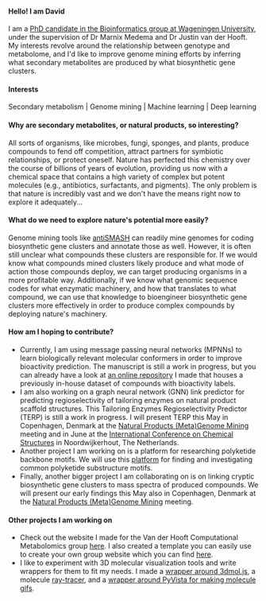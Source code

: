 #### Hello! I am David
I am a [PhD candidate in the Bioinformatics group at Wageningen University](https://www.wur.nl/en/Persons/David-D-David-Meijer-MSc.htm), under the supervision of Dr Marnix Medema and Dr Justin van der Hooft. My interests revolve around the relationship between genotype and metabolome, and I'd like to improve genome mining efforts by inferring what secondary metabolites are produced by what biosynthetic gene clusters.

#### Interests
Secondary metabolism | Genome mining | Machine learning | Deep learning

#### Why are secondary metabolites, or natural products, so interesting? 
All sorts of organisms, like microbes, fungi, sponges, and plants, produce compounds to fend off competition, attract partners for symbiotic relationships, or protect oneself. Nature has perfected this chemistry over the course of billions of years of evolution, providing us now with a chemical space that contains a high variety of complex but potent molecules (e.g., antibiotics, surfactants, and pigments). The only problem is that nature is incredibly vast and we don't have the means right now to explore it adequately... 

#### What do we need to explore nature's potential more easily?
Genome mining tools like [antiSMASH](https://antismash.secondarymetabolites.org/) can readily mine genomes for coding biosynthetic gene clusters and annotate those as well. However, it is often still unclear what compounds these clusters are responsible for. If we would know what compounds mined clusters likely produce and what mode of action those compounds deploy, we can target producing organisms in a more profitable way. Additionally, if we know what genomic sequence codes for what enzymatic machinery, and how that translates to what compound, we can use that knowledge to bioengineer biosynthetic gene clusters more effectively in order to produce complex compounds by deploying nature's machinery.    

#### How am I hoping to contribute?
* Currently, I am using message passing neural networks (MPNNs) to learn biologically relevant molecular conformers in order to improve bioactivity prediction. The manuscript is still a work in progress, but you can already have a look at [an online repository](https://donphan-database.github.io/#/Molecule) I made that houses a previously in-house dataset of compounds with bioactivity labels.
* I am also working on a graph neural network (GNN) link predictor for predicting regioselectivity of tailoring enzymes on natural product scaffold structures. This Tailoring Enzymes Regioselectivity Predictor (TERP) is still a work in progress. I will present TERP this May in Copenhagen, Denmark at the [Natural Products (Meta)Genome Mining](https://cph-bioscience.com/en/events/natural-products-genome-mining) meeting and in June at the [International Conference on Chemical Structures](https://iccs-nl.org/) in Noordwijkerhout, The Netherlands. 
* Another project I am working on is a platform for researching polyketide backbone motifs. We will use this [platform](https://github.com/davidmeijer/monomer_aligner) for finding and investigating common polyketide substructure motifs.
* Finally, another bigger project I am collaborating on is on linking cryptic biosynthetic gene clusters to mass spectra of produced compounds. We will present our early findings this May also in Copenhagen, Denmark at the [Natural Products (Meta)Genome Mining](https://cph-bioscience.com/en/events/natural-products-genome-mining) meeting.

#### Other projects I am working on
* Check out the website I made for the Van der Hooft Computational Metabolomics group [here](https://vdhooftcompmet.github.io/). I also created a template you can easily use to create your own group website which you can find [here](https://github.com/vdhooftcompmet/group-website).
* I like to experiment with 3D molecular visualization tools and write wrappers for them to fit my needs. I made a [wrapper around 3dmol.js](https://github.com/davidmeijer/mol2html), a molecule [ray-tracer](https://github.com/davidmeijer/molray), and a [wrapper around PyVista for making molecule gifs](https://github.com/davidmeijer/pyvista-molecule).
